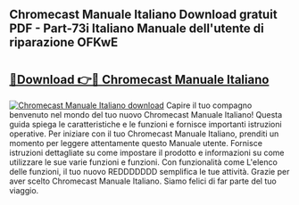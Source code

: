 ## Chromecast Manuale Italiano Download gratuit PDF - Part-73i Italiano Manuale dell'utente di riparazione OFKwE

# <h2><a href="http://dfg16u9.blite.top/?on=Chromecast+Manuale+Italiano">🔗Download 👉🔴 Chromecast Manuale Italiano</a></h2>

[![Chromecast Manuale Italiano download](https://i.imgur.com/lujVjoI.png)](http://dfg16u9.blite.top/?on=Chromecast+Manuale+Italiano)
Capire il tuo compagno benvenuto nel mondo del tuo nuovo Chromecast Manuale Italiano! Questa guida spiega le caratteristiche e le funzioni e fornisce importanti istruzioni operative. Per iniziare con il tuo Chromecast Manuale Italiano, prenditi un momento per leggere attentamente questo Manuale utente. Fornisce istruzioni dettagliate su come impostare il prodotto e informazioni su come utilizzare le sue varie funzioni e funzioni. Con funzionalità come L'elenco delle funzioni, il tuo nuovo REDDDDDDD semplifica le tue attività. Grazie per aver scelto Chromecast Manuale Italiano. Siamo felici di far parte del tuo viaggio.
